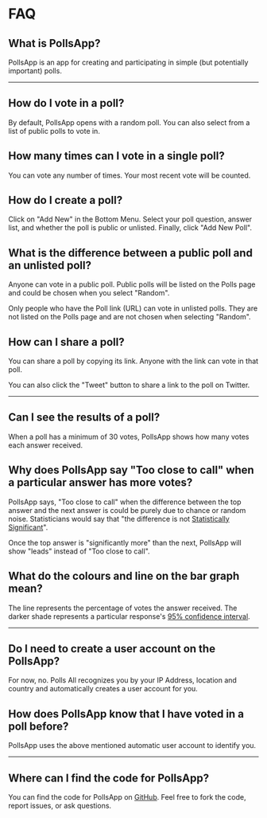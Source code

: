 # FAQ

## What is PollsApp?

PollsApp is an app for creating and participating in simple (but potentially important) polls.

---

## How do I vote in a poll?

By default, PollsApp opens with a random poll. You can also select from a list of public polls to vote in.

## How many times can I vote in a single poll?

You can vote any number of times. Your most recent vote will be counted.

## How do I create a poll?

Click on "Add New" in the Bottom Menu. Select your poll question, answer list, and whether the poll is public or unlisted. Finally, click "Add New Poll".

## What is the difference between a public poll and an unlisted poll?

Anyone can vote in a public poll. Public polls will be listed on the Polls page and could be chosen when you select "Random".

Only people who have the Poll link (URL) can vote in unlisted polls. They are not listed on the Polls page and are not chosen when selecting "Random".

## How can I share a poll?

You can share a poll by copying its link. Anyone with the link can vote in that poll.

You can also click the "Tweet" button to share a link to the poll on Twitter.

---

## Can I see the results of a poll?

When a poll has a minimum of 30 votes, PollsApp shows how many votes each answer received.

## Why does PollsApp say "Too close to call" when a particular answer has more votes?

PollsApp says, "Too close to call" when the difference between the top answer and the next answer is could be purely due to chance or random noise. Statisticians would say that "the difference is not [Statistically Significant](https://en.wikipedia.org/wiki/Statistical_significance)".

Once the top answer is "significantly more" than the next, PollsApp will show "leads" instead of "Too close to call".

## What do the colours and line on the bar graph mean?

The line represents the percentage of votes the answer received. The darker shade represents a particular response's [95% confidence interval](https://en.wikipedia.org/wiki/Confidence_interval).

---

## Do I need to create a user account on the PollsApp?

For now, no. Polls All recognizes you by your IP Address, location and country and automatically creates a user account for you.

## How does PollsApp know that I have voted in a poll before?

PollsApp uses the above mentioned automatic user account to identify you.

---

## Where can I find the code for PollsApp?

You can find the code for PollsApp on [GitHub](https://github.com/nuuuwan/polls_app). Feel free to fork the code, report issues, or ask questions.
